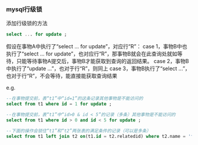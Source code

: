 
### mysql行级锁

添加行级锁的方法

```sql
select ... for update ; 
```

假设在事物A中执行了“select ... for update”，对应行“R”：
case 1，事物B中也执行了“select ... for update”，也对应行“R”，那事物B就会在此查询处就如等待，只能等待事物A提交后，事物B才能获取到查询的返回结果。
case 2，事物B中执行了“update ...”，也对于行“R”，则同上
case 3，事物B执行了“select ...”，也对于行“R”，不会等待，能直接能获取查询结果

e.g.
```sql
--在事物提交前，表“t1”中“id=1”的这条记录其他事物是不能访问的
select from t1 where id = 1 for update ; 

--在事物提交前，表“t1”中“id>0 & id < 5”的记录（多条）其他事物是不能访问的
select from t1 where id > 0 and id < 5 for update ; 

--下面的操作会锁住“t1”和“t2”两张表的满足条件的记录（可以是多条）
select from t1 left join t2 on(t1.id = t2.relatedid) where t2.name = 'ff' and t2.phone='176xxx' for update
```

